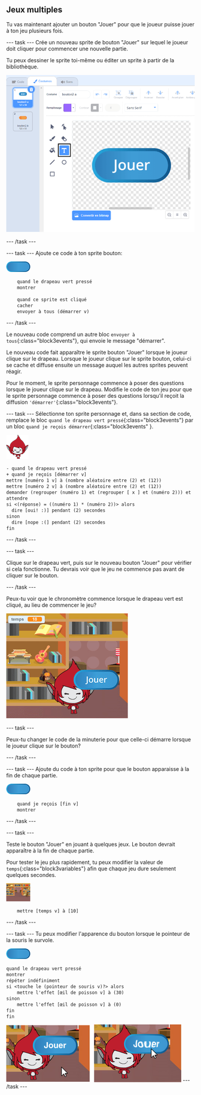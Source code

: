 ## Jeux multiples

Tu vas maintenant ajouter un bouton "Jouer" pour que le joueur puisse jouer à ton jeu plusieurs fois.

--- task --- Crée un nouveau sprite de bouton "Jouer" sur lequel le joueur doit cliquer pour commencer une nouvelle partie.

Tu peux dessiner le sprite toi-même ou éditer un sprite à partir de la bibliothèque.

![Image du bouton jouer](images/brain-play.png)

--- /task ---

--- task --- Ajoute ce code à ton sprite bouton:

![Sprite bouton](images/button-sprite.png)

```blocks3
    quand le drapeau vert pressé
    montrer

    quand ce sprite est cliqué
    cacher
    envoyer à tous (démarrer v)
```

--- /task ---

Le nouveau code comprend un autre bloc `envoyer à tous`{:class="block3events"}, qui envoie le message "démarrer".

Le nouveau code fait apparaître le sprite bouton "Jouer" lorsque le joueur clique sur le drapeau. Lorsque le joueur clique sur le sprite bouton, celui-ci se cache et diffuse ensuite un message auquel les autres sprites peuvent réagir.

Pour le moment, le sprite personnage commence à poser des questions lorsque le joueur clique sur le drapeau. Modifie le code de ton jeu pour que le sprite personnage commence à poser des questions lorsqu’il reçoit la diffusion `'démarrer'`{:class="block3events"}.

--- task --- Sélectionne ton sprite personnage et, dans sa section de code, remplace le bloc `quand le drapeau vert pressé`{:class="block3events"} par un bloc `quand je reçois démarrer`{:class="block3events" }.

![Sprite personnage](images/giga-sprite.png)

```blocks3
- quand le drapeau vert pressé
+ quand je reçois [démarrer v]
mettre [numéro 1 v] à (nombre aléatoire entre (2) et (12))
mettre [numéro 2 v] à (nombre aléatoire entre (2) et (12))
demander (regrouper (numéro 1) et (regrouper [ x ] et (numéro 2))) et attendre
si <(réponse) = ((numéro 1) * (numéro 2))> alors 
  dire [oui! :)] pendant (2) secondes
sinon 
  dire [nope :(] pendant (2) secondes
fin
```

--- /task ---

--- task ---

Clique sur le drapeau vert, puis sur le nouveau bouton "Jouer" pour vérifier si cela fonctionne. Tu devrais voir que le jeu ne commence pas avant de cliquer sur le bouton.

--- /task ---

Peux-tu voir que le chronomètre commence lorsque le drapeau vert est cliqué, au lieu de commencer le jeu?

![La minuterie a commencé](images/brain-timer-bug.png)

--- task ---

Peux-tu changer le code de la minuterie pour que celle-ci démarre lorsque le joueur clique sur le bouton?

--- /task ---

--- task --- Ajoute du code à ton sprite pour que le bouton apparaisse à la fin de chaque partie.

![Sprite bouton](images/button-sprite.png)

```blocks3
    quand je reçois [fin v]
    montrer
```

--- /task ---

--- task ---

Teste le bouton "Jouer" en jouant à quelques jeux. Le bouton devrait apparaître à la fin de chaque partie.

Pour tester le jeu plus rapidement, tu peux modifier la valeur de `temps`{:class="block3variables"} afin que chaque jeu dure seulement quelques secondes.

![Scène](images/stage-sprite.png)

```blocks3
    mettre [temps v] à [10]
```

--- /task ---

--- task --- Tu peux modifier l'apparence du bouton lorsque le pointeur de la souris le survole.

![Button](images/button-sprite.png)

```blocks3
quand le drapeau vert pressé
montrer
répéter indéfiniment
si <touche le (pointeur de souris v)?> alors
    mettre l'effet [œil de poisson v] à (30)
sinon 
    mettre l'effet [œil de poisson v] à (0)
fin
fin
```

![capture d'écran](images/brain-fisheye.png) --- /task ---